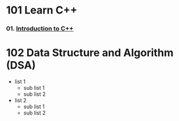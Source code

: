 # 101 Learn C++

   ### 01. [Introduction to C++](101/01intro.md)

# 102 Data Structure and Algorithm (DSA)

* list 1
    * sub list 1
    * sub list 2
* list 2
    * sub list 1
    * sub list 2
